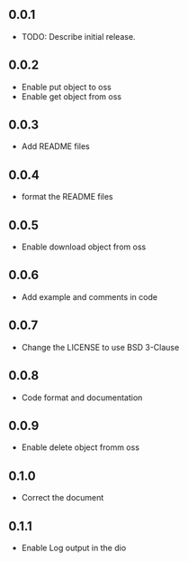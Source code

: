 ## 0.0.1

* TODO: Describe initial release.

## 0.0.2
* Enable put object to oss
* Enable get object from oss

## 0.0.3
* Add README files

## 0.0.4
* format the README files

## 0.0.5
* Enable download object from oss

## 0.0.6
* Add example and comments in code

## 0.0.7
* Change the LICENSE to use BSD 3-Clause

## 0.0.8
* Code format and documentation

## 0.0.9
* Enable delete object fromm oss

## 0.1.0
* Correct the document

## 0.1.1
* Enable Log output in the dio